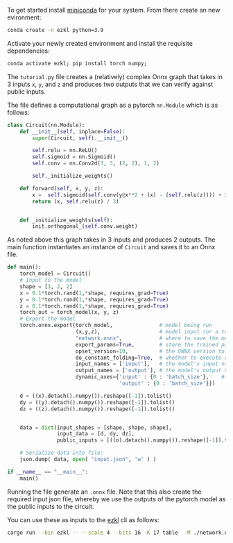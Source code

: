 To get started install [miniconda](https://docs.conda.io/en/latest/miniconda.html) for your system. From there create an new evironment:

```bash
conda create -n ezkl python=3.9
```

Activate your newly created environment and install the requisite dependencies:

```bash
conda activate ezkl; pip install torch numpy;       
```

The `tutorial.py` file creates a (relatively) complex Onnx graph that takes in 3 inputs `x`, `y`, and `z` and produces two outputs that we can verify against public inputs.

The file defines a computational graph as a pytorch `nn.Module` which is as follows:

```python
class Circuit(nn.Module):
    def __init__(self, inplace=False):
        super(Circuit, self).__init__()

        self.relu = nn.ReLU()
        self.sigmoid = nn.Sigmoid()
        self.conv = nn.Conv2d(3, 3, (2, 2), 1, 2)

        self._initialize_weights()

    def forward(self, x, y, z):
        x =  self.sigmoid(self.conv(y@x**2 + (x) - (self.relu(z)))) + 2
        return (x, self.relu(z) / 3)


    def _initialize_weights(self):
        init.orthogonal_(self.conv.weight)
```

As noted above this graph takes in 3 inputs and produces 2 outputs. The main function instantiates an instance of `Circuit` and saves it to an Onnx file.

```python
def main():
    torch_model = Circuit()
    # Input to the model
    shape = [3, 2, 2]
    x = 0.1*torch.rand(1,*shape, requires_grad=True)
    y = 0.1*torch.rand(1,*shape, requires_grad=True)
    z = 0.1*torch.rand(1,*shape, requires_grad=True)
    torch_out = torch_model(x, y, z)
    # Export the model
    torch.onnx.export(torch_model,               # model being run
                      (x,y,z),                   # model input (or a tuple for multiple inputs)
                      "network.onnx",            # where to save the model (can be a file or file-like object)
                      export_params=True,        # store the trained parameter weights inside the model file
                      opset_version=10,          # the ONNX version to export the model to
                      do_constant_folding=True,  # whether to execute constant folding for optimization
                      input_names = ['input'],   # the model's input names
                      output_names = ['output'], # the model's output names
                      dynamic_axes={'input' : {0 : 'batch_size'},    # variable length axes
                                    'output' : {0 : 'batch_size'}})

    d = ((x).detach().numpy()).reshape([-1]).tolist()
    dy = ((y).detach().numpy()).reshape([-1]).tolist()
    dz = ((z).detach().numpy()).reshape([-1]).tolist()


    data = dict(input_shapes = [shape, shape, shape],
                input_data = [d, dy, dz],
                public_inputs = [((o).detach().numpy()).reshape([-1]).tolist() for o in torch_out])

    # Serialize data into file:
    json.dump( data, open( "input.json", 'w' ) )

if __name__ == "__main__":
    main()
```
Running the file generate an `.onnx` file. Note that this also create the required input json file, whereby we use the outputs of the pytorch model as the public inputs to the circuit.

You can use these as inputs to the [ezkl](https://github.com/zkonduit/ezkl) cli as follows: 

```bash
cargo run --bin ezkl -- --scale 4 --bits 16 -K 17 table  -M ./network.onnx
```



